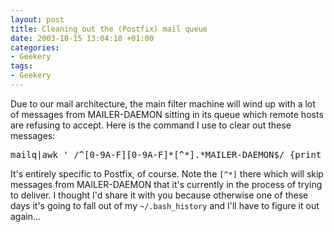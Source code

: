 ```yaml
---
layout: post
title: Cleaning out the (Postfix) mail queue
date: 2003-10-15 13:04:18 +01:00
categories:
- Geekery
tags:
- Geekery
---
```

<p>Due to our mail architecture, the main filter machine will wind up with a lot of messages from MAILER-DAEMON sitting in its queue which remote hosts are refusing to accept.  Here is the command I use to clear out these messages:</p>

<pre>mailq|awk ' /^[0-9A-F][0-9A-F]*[^*].*MAILER-DAEMON$/ {print $1}'|sudo xargs -rn1 postsuper -d</pre>

<p>It's entirely specific to Postfix, of course.  Note the <code>[^*]</code> there which will skip messages from MAILER-DAEMON that it's currently in the process of trying to deliver.  I thought I'd share it with you because otherwise one of these days it's going to fall out of my <code>~/.bash_history</code> and I'll have to figure it out again...</p>
